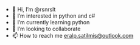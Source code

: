 - 👋 Hi, I’m @rsnrslt
- 👀 I’m interested in python and c#
- 🌱 I’m currently learning python
- 💞️ I’m looking to collaborate
- 📫 How to reach me  eralp.satilmis@outlook.com

<!---
rsnrslt/rsnrslt is a ✨ special ✨ repository because its `README.md` (this file) appears on your GitHub profile.
You can click the Preview link to take a look at your changes.
--->
